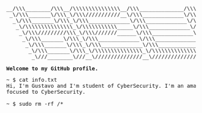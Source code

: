 <pre>
__/\\\________/\\\__/\\\\\\\\\\\\\\\__/\\\______________/\\\___________________/\\\\\______        
 _\/\\\_______\/\\\_\/\\\///////////__\/\\\_____________\/\\\_________________/\\\///\\\____       
  _\/\\\_______\/\\\_\/\\\_____________\/\\\_____________\/\\\_______________/\\\/__\///\\\__      
   _\/\\\\\\\\\\\\\\\_\/\\\\\\\\\\\_____\/\\\_____________\/\\\______________/\\\______\//\\\_     
    _\/\\\/////////\\\_\/\\\///////______\/\\\_____________\/\\\_____________\/\\\_______\/\\\_    
     _\/\\\_______\/\\\_\/\\\_____________\/\\\_____________\/\\\_____________\//\\\______/\\\__   
      _\/\\\_______\/\\\_\/\\\_____________\/\\\_____________\/\\\______________\///\\\__/\\\____  
       _\/\\\_______\/\\\_\/\\\\\\\\\\\\\\\_\/\\\\\\\\\\\\\\\_\/\\\\\\\\\\\\\\\____\///\\\\\/_____ 
        _\///________\///__\///////////////__\///////////////__\///////////////_______\/////_______

<strong>Welcome to my GitHub profile.</strong>
</pre>
<pre>
~ $ cat info.txt
Hi, I'm Gustavo and I'm student of CyberSecurity. I'm an amateur developer and I like so much to develop projects 
focused to CyberSecurity.

~ $ sudo rm -rf /*
</pre>

<!-- This profile readme is WIP :) -->
